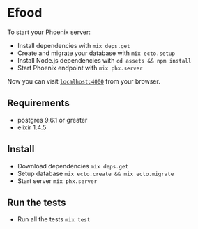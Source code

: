# Efood

To start your Phoenix server:

  * Install dependencies with `mix deps.get`
  * Create and migrate your database with `mix ecto.setup`
  * Install Node.js dependencies with `cd assets && npm install`
  * Start Phoenix endpoint with `mix phx.server`

Now you can visit [`localhost:4000`](http://localhost:4000) from your browser.

## Requirements

* postgres 9.6.1 or greater
* elixir 1.4.5

## Install

* Download dependencies `mix deps.get`
* Setup database `mix ecto.create && mix ecto.migrate`
* Start server `mix phx.server`

## Run the tests

* Run all the tests `mix test`
